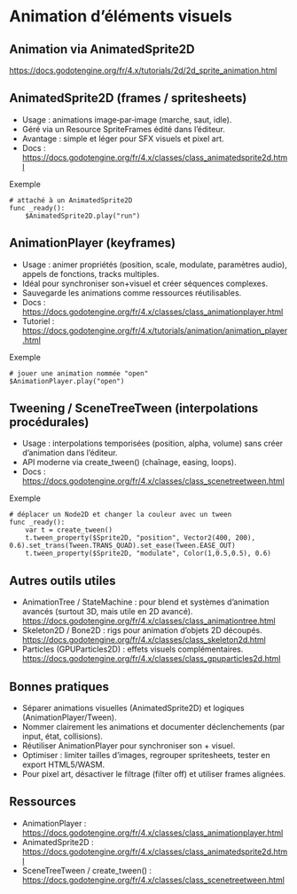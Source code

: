 # Animation d’éléments visuels

## Animation via AnimatedSprite2D

https://docs.godotengine.org/fr/4.x/tutorials/2d/2d_sprite_animation.html

## AnimatedSprite2D (frames / spritesheets)
- Usage : animations image‑par‑image (marche, saut, idle).
- Géré via un Resource SpriteFrames édité dans l’éditeur.
- Avantage : simple et léger pour SFX visuels et pixel art.
- Docs : https://docs.godotengine.org/fr/4.x/classes/class_animatedsprite2d.html

Exemple
```gdscript
# attaché à un AnimatedSprite2D
func _ready():
    $AnimatedSprite2D.play("run")
```

## AnimationPlayer (keyframes)
- Usage : animer propriétés (position, scale, modulate, paramètres audio), appels de fonctions, tracks multiples.
- Idéal pour synchroniser son+visuel et créer séquences complexes.
- Sauvegarde les animations comme ressources réutilisables.
- Docs : https://docs.godotengine.org/fr/4.x/classes/class_animationplayer.html
- Tutoriel : https://docs.godotengine.org/fr/4.x/tutorials/animation/animation_player.html

Exemple
```gdscript
# jouer une animation nommée "open"
$AnimationPlayer.play("open")
```

## Tweening / SceneTreeTween (interpolations procédurales)
- Usage : interpolations temporisées (position, alpha, volume) sans créer d’animation dans l’éditeur.
- API moderne via create_tween() (chaînage, easing, loops).
- Docs : https://docs.godotengine.org/fr/4.x/classes/class_scenetreetween.html

Exemple
```gdscript
# déplacer un Node2D et changer la couleur avec un tween
func _ready():
    var t = create_tween()
    t.tween_property($Sprite2D, "position", Vector2(400, 200), 0.6).set_trans(Tween.TRANS_QUAD).set_ease(Tween.EASE_OUT)
    t.tween_property($Sprite2D, "modulate", Color(1,0.5,0.5), 0.6)
```

## Autres outils utiles
- AnimationTree / StateMachine : pour blend et systèmes d’animation avancés (surtout 3D, mais utile en 2D avancé). https://docs.godotengine.org/fr/4.x/classes/class_animationtree.html
- Skeleton2D / Bone2D : rigs pour animation d’objets 2D découpés. https://docs.godotengine.org/fr/4.x/classes/class_skeleton2d.html
- Particles (GPUParticles2D) : effets visuels complémentaires. https://docs.godotengine.org/fr/4.x/classes/class_gpuparticles2d.html

## Bonnes pratiques
- Séparer animations visuelles (AnimatedSprite2D) et logiques (AnimationPlayer/Tween).
- Nommer clairement les animations et documenter déclenchements (par input, état, collisions).
- Réutiliser AnimationPlayer pour synchroniser son + visuel.
- Optimiser : limiter tailles d’images, regrouper spritesheets, tester en export HTML5/WASM.
- Pour pixel art, désactiver le filtrage (filter off) et utiliser frames alignées.

## Ressources
- AnimationPlayer : https://docs.godotengine.org/fr/4.x/classes/class_animationplayer.html  
- AnimatedSprite2D : https://docs.godotengine.org/fr/4.x/classes/class_animatedsprite2d.html  
- SceneTreeTween / create_tween() : https://docs.godotengine.org/fr/4.x/classes/class_scenetreetween.html